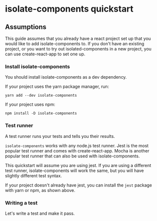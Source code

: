 # isolate-components quickstart

## Assumptions

This guide assumes that you already have a react project set up that you would like to add isolate-components to. If you don't have an existing project, or you want to try out isolated-components in a new project, you can use create-react-app to set one up.

### Install isolate-components

You should install isolate-components as a dev dependency.

If your project uses the yarn package manager, run:

`yarn add --dev isolate-components`

If your project uses npm:

`npm install -D isolate-components`

### Test runner

A test runner runs your tests and tells you their results.

`isolate-components` works with any node.js test runner. Jest is the most popular test runner and comes with create-react-app. Mocha is another popular test runner that can also be used with isolate-components.

This quickstart will assume you are using jest. If you are using a different test runner, isolate-components will work the same, but you will have slightly different test syntax.

If your project doesn't already have jest, you can install the `jest` package with yarn or npm, as shown above.

### Writing a test

Let's write a test and make it pass.
